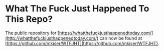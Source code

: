 # What The Fuck Just Happened To This Repo?

The public repository for [https://whatthefuckjusthappenedtoday.com/](http://whatthefuckjusthappenedtoday.com/) can now be found at [https://github.com/mkiser/WTFJHT](https://github.com/mkiser/WTFJHT).
